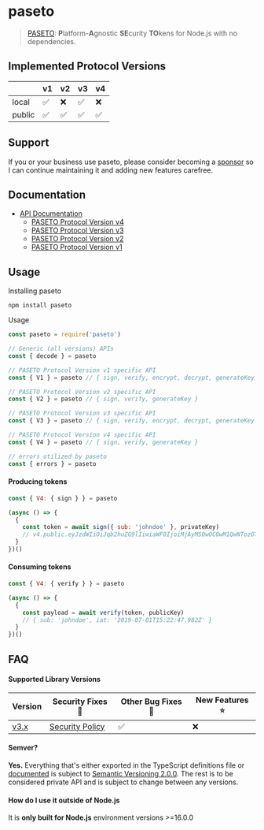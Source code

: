 # paseto

> [PASETO](https://paseto.io): <strong>P</strong>latform-<strong>A</strong>gnostic <strong>SE</strong>curity <strong>TO</strong>kens for Node.js with no dependencies.

## Implemented Protocol Versions

|  | v1 | v2 | v3 | v4 | 
| -- | -- | -- | -- | -- |
| local | ✅ | ❌ | ✅ | ❌ |
| public | ✅ | ✅ | ✅ | ✅ |

## Support

If you or your business use paseto, please consider becoming a [sponsor][support-sponsor] so I can continue maintaining it and adding new features carefree.

## Documentation

- [API Documentation][documentation]
  - [PASETO Protocol Version v4][documentation-v4]
  - [PASETO Protocol Version v3][documentation-v3]
  - [PASETO Protocol Version v2][documentation-v2]
  - [PASETO Protocol Version v1][documentation-v1]

## Usage

Installing paseto

```console
npm install paseto
```

Usage
```js
const paseto = require('paseto')

// Generic (all versions) APIs
const { decode } = paseto

// PASETO Protocol Version v1 specific API
const { V1 } = paseto // { sign, verify, encrypt, decrypt, generateKey }

// PASETO Protocol Version v2 specific API
const { V2 } = paseto // { sign, verify, generateKey }

// PASETO Protocol Version v3 specific API
const { V3 } = paseto // { sign, verify, encrypt, decrypt, generateKey }

// PASETO Protocol Version v4 specific API
const { V4 } = paseto // { sign, verify, generateKey }

// errors utilized by paseto
const { errors } = paseto
```

#### Producing tokens

```js
const { V4: { sign } } = paseto

(async () => {
  {
    const token = await sign({ sub: 'johndoe' }, privateKey)
    // v4.public.eyJzdWIiOiJqb2huZG9lIiwiaWF0IjoiMjAyMS0wOC0wM1QwNTozOTozNy42NzNaIn3AW3ri7P5HpdakJmZvhqssz7Wtzi2Rb3JafwKplLoCWuMkITYOo5KNNR5NMaeAR6ePZ3xWUcbO0R11YLb02awO
  }
})()
```

#### Consuming tokens

```js
const { V4: { verify } } = paseto

(async () => {
  {
    const payload = await verify(token, publicKey)
    // { sub: 'johndoe', iat: '2019-07-01T15:22:47.982Z' }
  }
})()
```

## FAQ

#### Supported Library Versions

| Version                                           | Security Fixes 🔑 | Other Bug Fixes 🐞 | New Features ⭐ |
| ------------------------------------------------- | ----------------- | ------------------ | --------------- |
| [v3.x](https://github.com/panva/paseto/tree/v3.x) | [Security Policy] | ✅                 | ❌              |

#### Semver?

**Yes.** Everything that's either exported in the TypeScript definitions file or
[documented][documentation] is subject to
[Semantic Versioning 2.0.0](https://semver.org/spec/v2.0.0.html). The rest is to be considered
private API and is subject to change between any versions.

#### How do I use it outside of Node.js

It is **only built for Node.js** environment versions >=16.0.0


[documentation]: https://github.com/panva/paseto/blob/main/docs/README.md
[documentation-v4]: https://github.com/panva/paseto/blob/main/docs/README.md#v4-paseto-protocol-version-v4
[documentation-v3]: https://github.com/panva/paseto/blob/main/docs/README.md#v3-paseto-protocol-version-v3
[documentation-v2]: https://github.com/panva/paseto/blob/main/docs/README.md#v2-paseto-protocol-version-v2
[documentation-v1]: https://github.com/panva/paseto/blob/main/docs/README.md#v1-paseto-protocol-version-v1
[support-sponsor]: https://github.com/sponsors/panva
[Security Policy]: https://github.com/panva/paseto/security/policy
